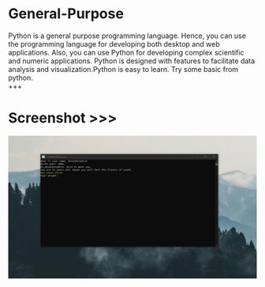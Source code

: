 # General-Purpose
Python is a general purpose programming language. Hence, you can use the programming language for developing both desktop and web applications. Also, you can use Python for developing complex scientific and numeric applications. Python is designed with features to facilitate data analysis and visualization.Python is easy to learn. Try some basic from python.  
+++
# Screenshot >>>
![alt text](https://github.com/AhsanParadise/General-Purpose/blob/master/ScreenShot.jpg?raw=true)
